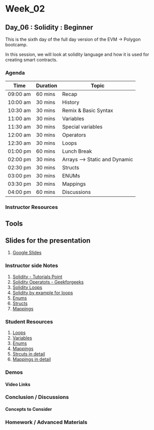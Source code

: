 # Week_02
## Day_06 : Solidity : Beginner

This is the sixth day of the full day version of the EVM → Polygon bootcamp.

In this session, we will look at solidity language and how it is used for creating smart contracts.
### Agenda

| Time | Duration | Topic |
| --- | --- | --- |
| 09:00 am | 60 mins | Recap | 
| 10:00 am | 30 mins | History | 
| 10:30 am | 30 mins | Remix & Basic Syntax | 
| 11:00 am | 30 mins | Variables |
| 11:30 am | 30 mins | Special variables |
| 12:00 am | 30 mins | Operators |
| 12:30 am | 30 mins | Loops |
| 01:00 pm | 60 mins | Lunch Break |
| 02:00 pm | 30 mins | Arrays --> Static and Dynamic |
| 02:30 pm | 30 mins | Structs |
| 03:00 pm | 30 mins | ENUMs |
| 03:30 pm | 30 mins | Mappings |
| 04:00 pm | 60 mins | Discussions |

### Instructor Resources

## Tools


## Slides for the presentation
1. [Google Slides](https://docs.google.com/presentation/d/1cSOx97EMbMmX8X_9bbIdxkVhV9OoGXgip8-HOkmfI7Y/edit?usp=sharing)

### Instructor side Notes
1. [Solidity - Tutorials Point](https://www.tutorialspoint.com/solidity/index.htm)
2. [Solidity Operatots - Geekforgeeks](https://www.geeksforgeeks.org/solidity-operators/?ref=lbp)
3. [Solidity Loops](https://www.geeksforgeeks.org/solidity-while-do-while-and-for-loop/?ref=lbp)
4. [Solidity by example for loops](https://solidity-by-example.org/loop/)
5. [Enums](https://www.educative.io/answers/what-are-enums-in-solidity)
6. [Structs](https://www.tutorialspoint.com/solidity/solidity_structs.htm)
7. [Mappings](https://www.tutorialspoint.com/solidity/solidity_mappings.htm)



### Student Resources

1. [Loops](https://www.educative.io/answers/what-are-loops-in-solidity)
2. [Variables](https://cryptomarketpool.com/variables-in-solidity-smart-contracts/)
3. [Enums](https://cryptomarketpool.com/enum-in-solidity-smart-contracts/)
4. [Mappings](https://www.geeksforgeeks.org/solidity-mappings/?ref=lbp)
5. [Strcuts in detail](https://www.w3schools.io/blockchain/solidity-struct-type/)
6. [Mappings in detail](https://hackernoon.com/how-to-create-a-mapping-in-solidity-u6p34k1)


### Demos

#### Video Links




### Conclusion / Discussions


#### Concepts to Consider


### Homework / Advanced Materials




